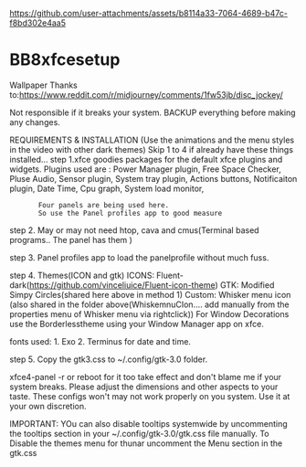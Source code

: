 




https://github.com/user-attachments/assets/b8114a33-7064-4689-b47c-f8bd302e4aa5











# BB8xfcesetup
Wallpaper Thanks to:https://www.reddit.com/r/midjourney/comments/1fw53jb/disc_jockey/

Not responsible if it breaks your system. 
BACKUP everything before making any changes. 

REQUIREMENTS & INSTALLATION
(Use the animations and the menu styles in the video with other dark themes) Skip 1 to 4 if already have these things installed...
step 1.xfce goodies packages for the default xfce plugins and widgets. 
           Plugins used are : Power Manager plugin,  Free Space Checker, Pluse Audio, Sensor plugin, System tray plugin, Actions buttons, Notificaiton plugin,  Date Time, Cpu graph, System load monitor, 
           
           Four panels are being used here.
           So use the Panel profiles app to good measure
step 2. May or may not need htop, cava and cmus(Terminal based programs.. The panel has them )

step 3. Panel profiles app to load the panelprofile without much fuss. 

step 4. Themes(ICON and gtk)
 ICONS: Fluent-dark(https://github.com/vinceliuice/Fluent-icon-theme)
 GTK: Modified Simpy Circles(shared here above in method 1)
 Custom: Whisker menu icon (also shared in the folder above(WhiskemnuCIon.... add manually from the properties menu of Whisker menu via rightclick))
 For Window Decorations use the Borderlesstheme using your Window Manager app on xfce.
 
 fonts used: 1. Exo 2. Terminus for date and time. 
 
 step 5. Copy the gtk3.css to ~/.config/gtk-3.0 folder.
 
 xfce4-panel -r or reboot for it too take effect and don't blame me if your system breaks. Please adjust the dimensions and other aspects to your taste. These configs won't may not work properly on you system. Use it at your own discretion. 
 

IMPORTANT: YOu can also disable tooltips systemwide by uncommenting the tooltips section in your ~/.config/gtk-3.0/gtk.css file manually.
To Disable the themes menu for thunar uncomment the Menu section in the gtk.css
